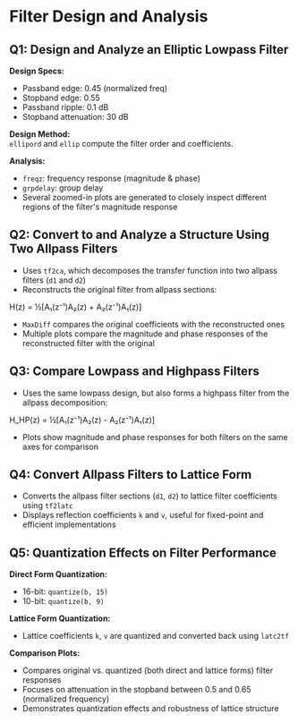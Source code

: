 # Filter Design and Analysis

## Q1: Design and Analyze an Elliptic Lowpass Filter

**Design Specs:**

- Passband edge: 0.45 (normalized freq)
- Stopband edge: 0.55
- Passband ripple: 0.1 dB
- Stopband attenuation: 30 dB

**Design Method:**  
`ellipord` and `ellip` compute the filter order and coefficients.

**Analysis:**

- `freqz`: frequency response (magnitude & phase)
- `grpdelay`: group delay
- Several zoomed-in plots are generated to closely inspect different regions of the filter's magnitude response

## Q2: Convert to and Analyze a Structure Using Two Allpass Filters

- Uses `tf2ca`, which decomposes the transfer function into two allpass filters (`d1` and `d2`)
- Reconstructs the original filter from allpass sections:
  

H(z) = ½[A₁(z⁻¹)A₂(z) + A₂(z⁻¹)A₁(z)]


- `MaxDiff` compares the original coefficients with the reconstructed ones
- Multiple plots compare the magnitude and phase responses of the reconstructed filter with the original

## Q3: Compare Lowpass and Highpass Filters

- Uses the same lowpass design, but also forms a highpass filter from the allpass decomposition:

H_HP(z) = ½[A₁(z⁻¹)A₂(z) - A₂(z⁻¹)A₁(z)]


- Plots show magnitude and phase responses for both filters on the same axes for comparison

## Q4: Convert Allpass Filters to Lattice Form

- Converts the allpass filter sections (`d1`, `d2`) to lattice filter coefficients using `tf2latc`
- Displays reflection coefficients `k` and `v`, useful for fixed-point and efficient implementations

## Q5: Quantization Effects on Filter Performance

**Direct Form Quantization:**

- 16-bit: `quantize(b, 15)`
- 10-bit: `quantize(b, 9)`

**Lattice Form Quantization:**

- Lattice coefficients `k`, `v` are quantized and converted back using `latc2tf`

**Comparison Plots:**

- Compares original vs. quantized (both direct and lattice forms) filter responses
- Focuses on attenuation in the stopband between 0.5 and 0.65 (normalized frequency)
- Demonstrates quantization effects and robustness of lattice structure
